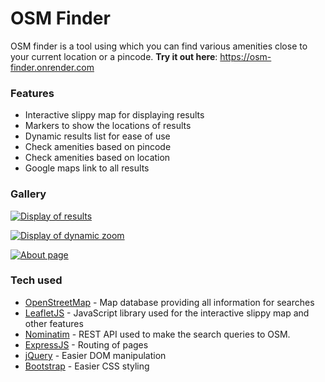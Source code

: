 # OSM Finder

OSM finder is a tool using which you can find various amenities close to your current location or a pincode.
**Try it out here**: https://osm-finder.onrender.com

### Features
- Interactive slippy map for displaying results
- Markers to show the locations of results
- Dynamic results list for ease of use
- Check amenities based on pincode
- Check amenities based on location
- Google maps link to all results

### Gallery

[![Display of results](https://i.postimg.cc/NMTfv1Yd/image.png)](https://postimg.cc/FdrQjkYS)

[![Display of dynamic zoom](https://i.postimg.cc/XvBn9wZn/image.png)](https://postimg.cc/B8sW0Pcz)

[![About page](https://i.postimg.cc/xCKY4ny7/image.png)](https://postimg.cc/phXg9NSY)

### Tech used
- [OpenStreetMap] - Map database providing all information for searches
- [LeafletJS] - JavaScript library used for the interactive slippy map and other features
- [Nominatim] - REST API used to make the search queries to OSM.
- [ExpressJS] - Routing of pages
- [jQuery] - Easier DOM manipulation
- [Bootstrap] - Easier CSS styling

[OpenStreetMap]: <https://www.openstreetmap.org/>
[LeafletJS]: <https://leafletjs.com/>
[Nominatim]: <https://nominatim.org/>
[ExpressJS]: <https://expressjs.com/>
[jQuery]: <https://jquery.com/>
[Bootstrap]: <https://getbootstrap.com/>
